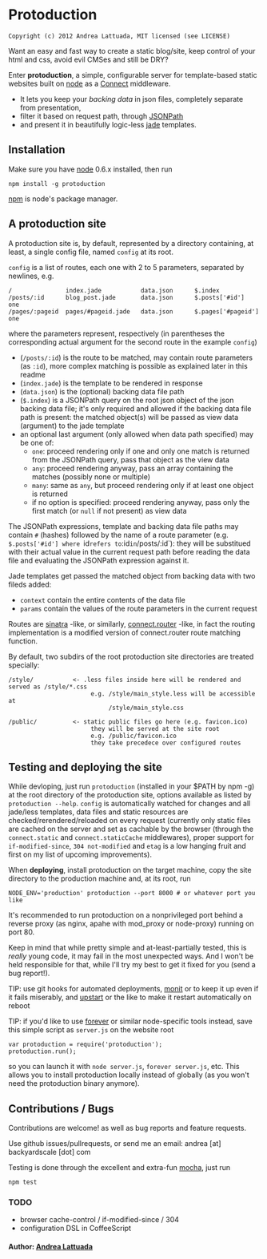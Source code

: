 # Protoduction
    Copyright (c) 2012 Andrea Lattuada, MIT licensed (see LICENSE)

Want an easy and fast way to create a static blog/site, keep control of your html and css,
avoid evil CMSes and still be DRY?

Enter **protoduction**,
a simple, configurable server for template-based static websites
built on [node](http://nodejs.org) as a [Connect](http://github.com/senchalabs/connect) middleware.

- It lets you keep your *backing data* in json files, completely separate from presentation,
- filter it based on request path, through [JSONPath](http://goessner.net/articles/JsonPath/)
- and present it in beautifully logic-less [jade](http://jade-lang.com/) templates.

## Installation

Make sure you have [node](http://nodejs.org) 0.6.x installed, then run

    npm install -g protoduction

[npm](http://npmjs.org/) is node's package manager.

## A protoduction site

A protoduction site is, by default, represented by a directory containing,
at least, a single config file, named `config` at its root.

`config` is a list of routes, each one with 2 to 5 parameters, separated by newlines, e.g.

    /               index.jade           data.json      $.index
    /posts/:id      blog_post.jade       data.json      $.posts['#id']      one
    /pages/:pageid  pages/#pageid.jade   data.json      $.pages['#pageid']  one

where the parameters represent, respectively (in parentheses the corresponding actual argument for the second route in the example `config`) 

- (`/posts/:id`) is the route to be matched, may contain route parameters (as `:id`), more complex matching is possible as explained
later in this readme
- (`index.jade`) is the template to be rendered in response
- (`data.json`) is the (optional) backing data file path
- (`$.index`) is a JSONPath query on the root json object of the json backing data file; it's only required and allowed if the backing data file path is present: the matched object(s) will be passed as view data (argument) to the jade template
- an optional last argument (only allowed when data path specified) may be one of:
  - `one`: proceed rendering only if one and only one match is returned from the JSONPath query, pass that object as the view data
  - `any`: proceed rendering anyway, pass an array containing the matches (possibly none or multiple)
  - `many`: same as `any`, but proceed rendering only if at least one object is returned
  - if no option is specified: proceed rendering anyway, pass only the first match (or `null` if not present) as view data

The JSONPath expressions, template and backing data file paths may contain `#` (hashes) followed by the name of a route parameter (e.g. `$.posts['#id'] where `id` refers to `:id` in `/posts/:id`): they will be substitued with their actual value in the current request path before reading the data file and evaluating the JSONPath expression against it.

Jade templates get passed the matched object from backing data with two fileds added:
  - `context` contain the entire contents of the data file
  - `params` contain the values of the route parameters in the current request

Routes are [sinatra](http://www.sinatrarb.com/intro#Routes) -like, or similarly, [connect.router](http://senchalabs.github.com/connect/middleware-router.html) -like, in fact the routing implementation is a modified version of connect.router route matching function.

By default, two subdirs of the root protoduction site directories are treated
specially:

    /style/           <- .less files inside here will be rendered and served as /style/*.css
                           e.g. /style/main_style.less will be accessible at
                                /style/main_style.css

    /public/          <- static public files go here (e.g. favicon.ico)
                           they will be served at the site root
                           e.g. /public/favicon.ico
                           they take precedece over configured routes

## Testing and deploying the site

While devloping, just run `protoduction` (installed in your $PATH by npm -g) at the root directory of the protoduction site,
options available as listed by `protoduction --help`.
`config` is automatically watched for changes and all jade/less templates, data files and static resources are
checked/rerendered/reloaded on every request (currently only static files are cached on the server and set as cachable by
the browser (through the `connect.static` and `connect.staticCache` middlewares), proper support for `if-modified-since`,
`304 not-modified` and `etag` is a low hanging fruit and first on my list of upcoming improvements).

When **deploying**, install protoduction on the target machine, copy the site directory to the production machine and, at its root, run

    NODE_ENV='production' protoduction --port 8000 # or whatever port you like

It's recommended to run protoduction on a nonprivileged port behind a reverse proxy (as nginx, apahe with mod_proxy or node-proxy) running on port 80.

Keep in mind that while pretty simple and at-least-partially tested, this is *really* young code, it may fail in the most unexpected ways. And I won't be held responsible for that, while I'll try my best to get it fixed for you (send a bug report!).

TIP: use git hooks for automated deployments, [monit](http://mmonit.com/monit/) or to keep it up even if it fails miserably, and [upstart](http://upstart.ubuntu.com/) or the like to make it restart automatically on reboot

TIP: if you'd like to use [forever](https://github.com/nodejitsu/forever) or similar node-specific tools instead, save this simple script as `server.js` on the website root

    var protoduction = require('protoduction');
    protoduction.run();

so you can launch it with `node server.js`, `forever server.js`, etc.
This allows you to install protoduction locally instead of globally (as you won't need the protoduction binary anymore).

## Contributions / Bugs

Contributions are welcome! as well as bug reports and feature requests. 

Use github issues/pullrequests, or send me an email: andrea [at] backyardscale [dot] com

Testing is done through the excellent and extra-fun [mocha](http://visionmedia.github.com/mocha/), just run

    npm test

### TODO

- browser cache-control / if-modified-since / 304
- configuration DSL in CoffeeScript

#### Author: [Andrea Lattuada](http://backyardscale.com)
